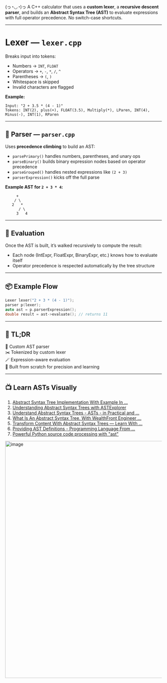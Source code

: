 (っ◔◡◔)っ 
A C++ calculator that uses a **custom lexer**, a **recursive descent parser**, and builds an **Abstract Syntax Tree (AST)** to evaluate expressions with full operator precedence. No switch-case shortcuts.

---

# Lexer — `lexer.cpp`

Breaks input into tokens:
- Numbers → `INT`, `FLOAT`
- Operators → `+`, `-`, `*`, `/`, `^`
- Parentheses → `(`, `)`
- Whitespace is skipped
- Invalid characters are flagged

**Example:**
```
Input: "2 + 3.5 * (4 - 1)"
Tokens: INT(2), plus(+), FLOAT(3.5), Multiply(*), LParen, INT(4), Minus(-), INT(1), RParen
```

---

## 🧩 Parser — `parser.cpp`

Uses **precedence climbing** to build an AST:
- `parsePrimary()` handles numbers, parentheses, and unary ops
- `parseBinary()` builds binary expression nodes based on operator precedence
- `parseGrouped()` handles nested expressions like `(2 + 3)`
- `parserExpression()` kicks off the full parse

**Example AST for `2 + 3 * 4`:**
```
     +
    / \
   2   *
      / \
     3   4
```

---

## 🧮 Evaluation

Once the AST is built, it’s walked recursively to compute the result:
- Each node (IntExpr, FloatExpr, BinaryExpr, etc.) knows how to evaluate itself
- Operator precedence is respected automatically by the tree structure

---

## 📦 Example Flow

```cpp
Lexer lexer("2 + 3 * (4 - 1)");
parser p(lexer);
auto ast = p.parserExpression();
double result = ast->evaluate(); // returns 11
```

---

## 🌿 TL;DR

🧠 Custom AST parser  
✂️ Tokenized by custom lexer  
🪄 Expression-aware evaluation  
🧮 Built from scratch for precision and learning

---

## 📺 Learn ASTs Visually

1. [Abstract Syntax Tree Implementation With Example In ...](https://www.youtube.com/watch?v=xDqmlyWhvko)
2. [Understanding Abstract Syntax Trees with ASTExplorer](https://www.youtube.com/watch?v=_ZOY7bxJ_Yc)
3. [Understand Abstract Syntax Trees - ASTs - in Practical and ...](https://www.youtube.com/watch?v=tM_S-pa4xDk)
4. [What Is An Abstract Syntax Tree, With WealthFront Engineer ...](https://www.youtube.com/watch?v=wINY109MG10)
5. [Transform Content With Abstract Syntax Trees — Learn With ...](https://www.youtube.com/watch?v=acb2osL1VPE)
6. [Providing AST Definitions - Programming Language From ...](https://www.youtube.com/watch?v=4oQ-ZPaQs3k)
7. [Powerful Python source code processing with "ast"](https://www.youtube.com/watch?v=2tOr_0k8EYE)


<img width="1919" height="762" alt="image" src="https://github.com/user-attachments/assets/df6e29ca-a380-49f2-9bb0-7b01e30404a8" />
